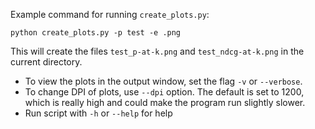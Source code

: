 Example command for running `create_plots.py`:
```
python create_plots.py -p test -e .png
```

This will create the files `test_p-at-k.png` and `test_ndcg-at-k.png` in the current directory.

* To view the plots in the output window, set the flag `-v` or `--verbose`.
* To change DPI of plots, use `--dpi` option. The default is set to 1200, which is really high and could make the program run slightly slower. 
* Run script with `-h` or `--help` for help
